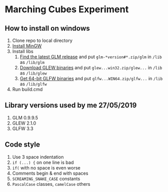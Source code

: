 # Marching Cubes Experiment

## How to install on windows
1. Clone repo to local directory
2. [Install MinGW](https://sourceforge.net/projects/mingw-w64/)
3. Install libs
   1. [Find the latest GLM release](https://github.com/g-truc/glm/tags)
      and put `glm-*version#*.zip/glm` in `/lib` as `/lib/glm`
   2. [Download GLEW binaries](http://glew.sourceforge.net/)
      and put `glew...win32.zip/glew...` in `/lib` as `/lib/glew`
   3. [Get 64-bit GLFW binaries](https://www.glfw.org/download.html)
      and put `glfw...WIN64.zip/glfw...` in `/lib` as `/lib/glfw`
4. Run build.cmd

## Library versions used by me 27/05/2019
1. GLM 0.9.9.5
2. GLEW 2.1.0
3. GLFW 3.3

## Code style
1. Use 3 space indentation
2. `if (...) {` on one line is bad
3. `if(` with no space is even worse
4. Comments begin & end with spaces
5. `SCREAMING_SNAKE_CASE` constants
6. `PascalCase` classes, `camelCase` others
